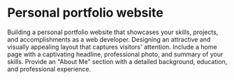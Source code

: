 # Personal portfolio website
Building a personal portfolio website that showcases your skills, projects, and accomplishments as a web developer. Designing an attractive and visually appealing layout that captures visitors' attention. Include a home page with a captivating headline, professional photo, and summary of your skills. Provide an "About Me" section with a detailed background, education, and professional experience. 
